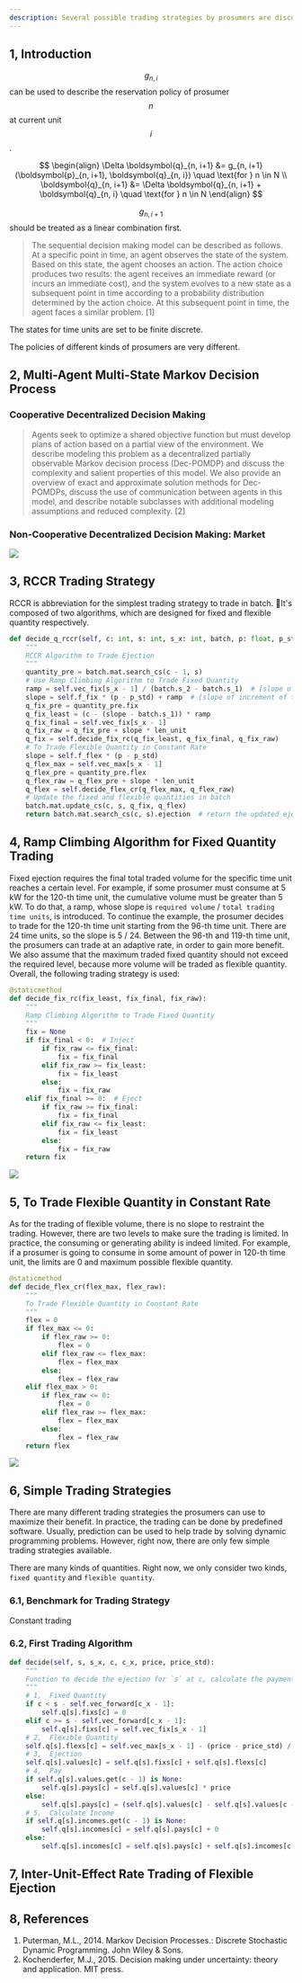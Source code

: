 ```yaml
---
description: Several possible trading strategies by prosumers are discussed.
---
```


## 1, Introduction

$$ g_{n, i} $$ can be used to describe the reservation policy of prosumer $$ n $$ at current unit $$ i $$.

$$
\begin{align}
	\Delta \boldsymbol{q}_{n, i+1} &= g_{n, i+1}(\boldsymbol{p}_{n, i+1}, \boldsymbol{q}_{n, i}) \quad \text{for } n \in N \\
	\boldsymbol{q}_{n, i+1} &= \Delta \boldsymbol{q}_{n, i+1} + \boldsymbol{q}_{n, i} \quad \text{for } n \in N
\end{align}
$$

$$g_{n, i+1}$$ should be treated as a linear combination first.

> The sequential decision making model can be described as follows. At a specific point in time, an agent observes the state of the system. Based on this state, the agent chooses an action. The action choice produces two results: the agent receives an immediate reward (or incurs an immediate cost), and the system evolves to a new state as a subsequent point in time according to a probability distribution determined by the action choice. At this subsequent point in time, the agent faces a similar problem. [1]

The states for time units are set to be finite discrete.

The policies of different kinds of prosumers are very different.

## 2, Multi-Agent Multi-State Markov Decision Process

### Cooperative Decentralized Decision Making

> Agents seek to optimize a shared objective function but must develop plans of action based on a partial view of the environment. We describe modeling this problem as a decentralized partially observable Markov decision process (Dec-POMDP) and discuss the complexity and salient properties of this model. We also provide an overview of exact and approximate solution methods for Dec-POMDPs, discuss the use of communication between agents in this model, and describe notable subclasses with additional modeling assumptions and reduced complexity. [2]

### Non-Cooperative Decentralized Decision Making: Market

![](../images/Rex_14.png)

## 3,  RCCR Trading Strategy

RCCR is abbreviation for the simplest trading strategy to trade in batch. It's composed of two algorithms, which are designed for fixed and flexible quantity respectively.

```Python
def decide_q_rccr(self, c: int, s: int, s_x: int, batch, p: float, p_std, len_unit):
    """
    RCCR Algorithm to Trade Ejection
    """
    quantity_pre = batch.mat.search_cs(c - 1, s)
    # Use Ramp Climbing Algorithm to Trade Fixed Quantity
    ramp = self.vec_fix[s_x - 1] / (batch.s_2 - batch.s_1)  # [slope of the ramp for fixed quantity]
    slope = self.f_fix * (p - p_std) + ramp  # [slope of increment of trading fixed quantity]
    q_fix_pre = quantity_pre.fix
    q_fix_least = (c - (slope - batch.s_1)) * ramp
    q_fix_final = self.vec_fix[s_x - 1]
    q_fix_raw = q_fix_pre + slope * len_unit
    q_fix = self.decide_fix_rc(q_fix_least, q_fix_final, q_fix_raw)
    # To Trade Flexible Quantity in Constant Rate
    slope = self.f_flex * (p - p_std)
    q_flex_max = self.vec_max[s_x - 1]
    q_flex_pre = quantity_pre.flex
    q_flex_raw = q_flex_pre + slope * len_unit
    q_flex = self.decide_flex_cr(q_flex_max, q_flex_raw)
    # Update the fixed and flexible quantities in batch
    batch.mat.update_cs(c, s, q_fix, q_flex)
    return batch.mat.search_cs(c, s).ejection  # return the updated ejection value
```

## 4,  Ramp Climbing Algorithm for Fixed Quantity Trading

Fixed ejection requires the final total traded volume for the specific time unit reaches a certain level. For example, if some prosumer must consume at 5 kW for the 120-th time unit, the cumulative volume must be greater than 5 kW. To do that, a ramp, whose slope is `required volume` / `total trading time units`, is introduced. To continue the example, the prosumer decides to trade for the 120-th time unit starting from the 96-th time unit. There are 24 time units, so the slope is 5 / 24. Between the 96-th and 119-th time unit, the prosumers can trade at an adaptive rate, in order to gain more benefit. We also assume that the maximum traded fixed quantity should not exceed the required level, because more volume will be traded as flexible quantity. Overall, the following trading strategy is used:

```Python
@staticmethod
def decide_fix_rc(fix_least, fix_final, fix_raw):
    """
    Ramp Climbing Algorithm to Trade Fixed Quantity
    """
    fix = None
    if fix_final < 0:  # Inject
        if fix_raw <= fix_final:
            fix = fix_final
        elif fix_raw >= fix_least:
            fix = fix_least
        else:
            fix = fix_raw
    elif fix_final >= 0:  # Eject
        if fix_raw >= fix_final:
            fix = fix_final
        elif fix_raw <= fix_least:
            fix = fix_least
        else:
            fix = fix_raw
    return fix
```

![](/images/8.png)

## 5,  To Trade Flexible Quantity in Constant Rate

As for the trading of flexible volume, there is no slope to restraint the trading. However, there are two levels to make sure the trading is limited. In practice, the consuming or generating ability is indeed limited. For example, if a prosumer is going to consume in some amount of power in 120-th time unit, the limits are 0 and maximum possible flexible quantity.

```Python
@staticmethod
def decide_flex_cr(flex_max, flex_raw):
    """
    To Trade Flexible Quantity in Constant Rate
    """
    flex = 0
    if flex_max <= 0:
        if flex_raw >= 0:
            flex = 0
        elif flex_raw <= flex_max:
            flex = flex_max
        else:
            flex = flex_raw
    elif flex_max > 0:
        if flex_raw <= 0:
            flex = 0
        elif flex_raw >= flex_max:
            flex = flex_max
        else:
            flex = flex_raw
    return flex
```

![](/images/9.png)


## 6,  Simple Trading Strategies

There are many different trading strategies the prosumers can use to maximize their benefit. In practice, the trading can be done by predefined software. Usually, prediction can be used to help trade by solving dynamic programming problems. However, right now, there are only few simple trading strategies available.

There are many kinds of quantities. Right now, we only consider two kinds, `fixed quantity` and `flexible quantity`.

### 6.1, Benchmark for Trading Strategy

Constant trading

### 6.2, First Trading Algorithm

```Python
def decide(self, s, s_x, c, c_x, price, price_std):
    """
    Function to decide the ejection for `s` at c, calculate the payment and income.
    """
    # 1,  Fixed Quantity
    if c < s - self.vec_forward[c_x - 1]:
        self.q[s].fixs[c] = 0
    elif c >= s - self.vec_forward[c_x - 1]:
        self.q[s].fixs[c] = self.vec_fix[s_x - 1]
    # 2,  Flexible Quantity
    self.q[s].flexs[c] = self.vec_max[s_x - 1] - (price - price_std) / self.r_flex
    # 3,  Ejection
    self.q[s].values[c] = self.q[s].fixs[c] + self.q[s].flexs[c]
    # 4,  Pay
    if self.q[s].values.get(c - 1) is None:
        self.q[s].pays[c] = self.q[s].values[c] * price
    else:
        self.q[s].pays[c] = (self.q[s].values[c] - self.q[s].values[c - 1]) * price
    # 5,  Calculate Income
    if self.q[s].incomes.get(c - 1) is None:
        self.q[s].incomes[c] = self.q[s].pays[c] + 0
    else:
        self.q[s].incomes[c] = self.q[s].pays[c] + self.q[s].incomes[c - 1]
```

## 7,  Inter-Unit-Effect Rate Trading of Flexible Ejection

## 8, References

1. Puterman, M.L., 2014. Markov Decision Processes.: Discrete Stochastic Dynamic Programming. John Wiley & Sons.
2. Kochenderfer, M.J., 2015. Decision making under uncertainty: theory and application. MIT press.
